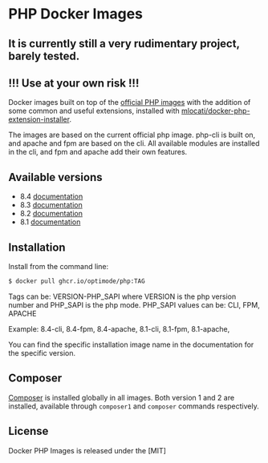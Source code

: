 # PHP Docker Images
## It is currently still a very rudimentary project, barely tested. 

## !!! Use at your own risk !!!

Docker images built on top of the [official PHP images](https://hub.docker.com/r/_/php/) with the addition of some common and useful extensions, installed with [mlocati/docker-php-extension-installer](https://github.com/mlocati/docker-php-extension-installer). 

The images are based on the current official php image. php-cli is built on, and apache and fpm are based on the cli. 
All available modules are installed in the cli, and fpm and apache add their own features.

## Available versions

- 8.4 [documentation](8.4/README.md)
- 8.3 [documentation](8.3/README.md)
- 8.2 [documentation](8.2/README.md)
- 8.1 [documentation](8.1/README.md)

## Installation
Install from the command line:

```bash
$ docker pull ghcr.io/optimode/php:TAG
```

Tags can be: VERSION-PHP_SAPI
where VERSION is the php version number and PHP_SAPI is the php mode. PHP_SAPI values can be: CLI, FPM, APACHE

Example: 8.4-cli, 8.4-fpm, 8.4-apache, 8.1-cli, 8.1-fpm, 8.1-apache,

You can find the specific installation image name in the documentation for the specific version.


## Composer
[Composer](https://getcomposer.org) is installed globally in all images. 
Both version 1 and 2 are installed, available through `composer1` and `composer` commands respectively.

## License
Docker PHP Images is released under the [MIT]
